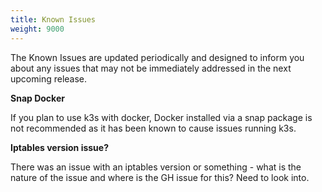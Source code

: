 ```yaml
---
title: Known Issues
weight: 9000
---
```

The Known Issues are updated periodically and designed to inform you about any issues that may not be immediately addressed in the next upcoming release.

**Snap Docker**

If you plan to use k3s with docker, Docker installed via a snap package is not recommended as it has been known to cause issues running k3s.

**Iptables version issue?**

There was an issue with an iptables version or something - what is the nature of the issue and where is the GH issue for this? Need to look into.
